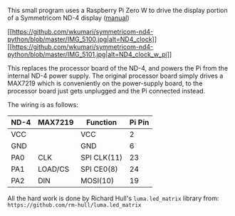 This small program uses a Raspberry Pi Zero W to drive the display portion
of a Symmetricom ND-4 display ([manual](http://www1.symmetricom.com/media/files/support/ttm/product-manual/ND_um.pdf))

[[https://github.com/wkumari/symmetricom-nd4-python/blob/master/IMG_5100.jpg|alt=ND4_clock]]
[[https://github.com/wkumari/symmetricom-nd4-python/blob/master/IMG_5101.jpg|alt=ND4_clock_w_pi]]


This replaces the processor board of the ND-4, and powers the Pi from the
internal ND-4 power supply. The original processor board simply drives a
MAX7219 which is conveniently on the power-supply board, to the processor
board just gets unplugged and the Pi connected instead.

The wiring is as follows:

|ND-4 | MAX7219 | Function     |  Pi Pin |
|-----|---------|--------------|---------|
|VCC  |         |  VCC         |  2  |
|GND  |         |  GND         |  6  |
|PA0  |CLK      |  SPI CLK(11) |  23 |
|PA1  |LOAD/CS  |  SPI CE0(8)  |  24 |
|PA2  |DIN      |  MOSI(10)    |  19 |

All the hard work is done by Richard Hull's ```luma.led_matrix``` library from: ```https://github.com/rm-hull/luma.led_matrix```

